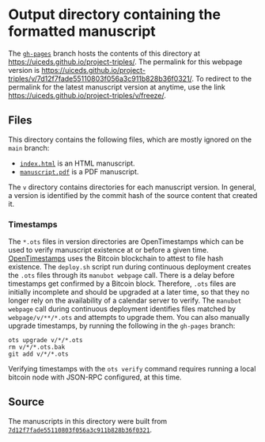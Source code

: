 # Output directory containing the formatted manuscript

The [`gh-pages`](https://github.com/uiceds/project-triples/tree/gh-pages) branch hosts the contents of this directory at <https://uiceds.github.io/project-triples/>.
The permalink for this webpage version is <https://uiceds.github.io/project-triples/v/7d12f7fade55110803f056a3c911b828b36f0321/>.
To redirect to the permalink for the latest manuscript version at anytime, use the link <https://uiceds.github.io/project-triples/v/freeze/>.

## Files

This directory contains the following files, which are mostly ignored on the `main` branch:

+ [`index.html`](index.html) is an HTML manuscript.
+ [`manuscript.pdf`](manuscript.pdf) is a PDF manuscript.

The `v` directory contains directories for each manuscript version.
In general, a version is identified by the commit hash of the source content that created it.

### Timestamps

The `*.ots` files in version directories are OpenTimestamps which can be used to verify manuscript existence at or before a given time.
[OpenTimestamps](https://opentimestamps.org/) uses the Bitcoin blockchain to attest to file hash existence.
The `deploy.sh` script run during continuous deployment creates the `.ots` files through its `manubot webpage` call.
There is a delay before timestamps get confirmed by a Bitcoin block.
Therefore, `.ots` files are initially incomplete and should be upgraded at a later time, so that they no longer rely on the availability of a calendar server to verify.
The `manubot webpage` call during continuous deployment identifies files matched by `webpage/v/**/*.ots` and attempts to upgrade them.
You can also manually upgrade timestamps, by running the following in the `gh-pages` branch:

```shell
ots upgrade v/*/*.ots
rm v/*/*.ots.bak
git add v/*/*.ots
```

Verifying timestamps with the `ots verify` command requires running a local bitcoin node with JSON-RPC configured, at this time.

## Source

The manuscripts in this directory were built from
[`7d12f7fade55110803f056a3c911b828b36f0321`](https://github.com/uiceds/project-triples/commit/7d12f7fade55110803f056a3c911b828b36f0321).
